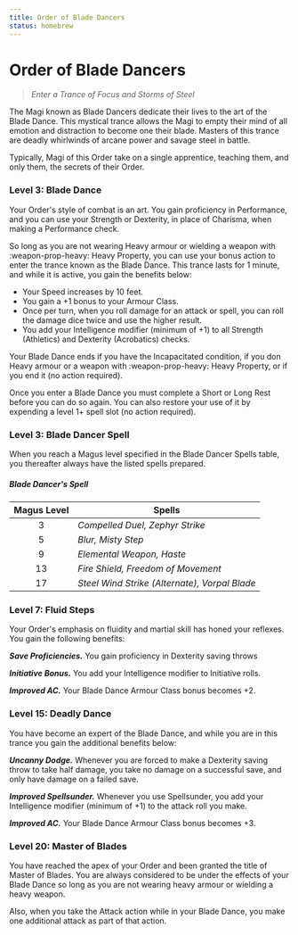 ```yaml
---
title: Order of Blade Dancers
status: homebrew
---
```


# Order of Blade Dancers

> *Enter a Trance of Focus and Storms of Steel*

The Magi known as Blade Dancers dedicate their lives to the art of the Blade Dance. This mystical trance allows the Magi to empty their mind of all emotion and distraction to become one their blade. Masters of this trance are deadly whirlwinds of arcane power and savage steel in battle.

Typically, Magi of this Order take on a single apprentice, teaching them, and only them, the secrets of their Order.

### Level 3: Blade Dance

Your Order's style of combat is an art. You gain proficiency in Performance, and you can use your Strength or Dexterity, in place of Charisma, when making a Performance check.

So long as you are not wearing Heavy armour or wielding a weapon with :weapon-prop-heavy: Heavy Property, you can use your bonus action to enter the trance known as the Blade Dance. This trance lasts for 1 minute, and while it is active, you gain the benefits below:

- Your Speed increases by 10 feet.
- You gain a +1 bonus to your Armour Class.
- Once per turn, when you roll damage for an attack or spell, you can roll the damage dice twice and use the higher result.
- You add your Intelligence modifier (minimum of +1) to all Strength (Athletics) and Dexterity (Acrobatics) checks.

Your Blade Dance ends if you have the Incapacitated condition, if you don Heavy armour or a weapon with :weapon-prop-heavy: Heavy Property, or if you end it (no action required). 

Once you enter a Blade Dance you must complete a Short or Long Rest before you can do so again. You can also restore your use of it by expending a level 1+ spell slot (no action required).

### Level 3: Blade Dancer Spell

When you reach a Magus level specified in the Blade Dancer Spells table, you thereafter always have the listed spells prepared.

##### Blade Dancer's Spell

| Magus Level | Spells |
|:-:|---|
| 3 | *Compelled Duel, Zephyr Strike* |
| 5 | *Blur, Misty Step* |
| 9 | *Elemental Weapon, Haste* |
| 13 | *Fire Shield, Freedom of Movement* |
| 17 | *Steel Wind Strike (Alternate), Vorpal Blade* |

### Level 7: Fluid Steps

Your Order's emphasis on fluidity and martial skill has honed your reflexes. You gain the following benefits:

***Save Proficiencies.*** You gain proficiency in Dexterity saving throws 

***Initiative Bonus.*** You add your Intelligence modifier to Initiative rolls.

***Improved AC.*** Your Blade Dance Armour Class bonus becomes +2.

### Level 15: Deadly Dance

You have become an expert of the Blade Dance, and while you are in this trance you gain the additional benefits below:

***Uncanny Dodge.*** Whenever you are forced to make a Dexterity saving throw to take half damage, you take no damage on a successful save, and only have damage on a failed save.

***Improved Spellsunder.*** Whenever you use Spellsunder, you add your Intelligence modifier (minimum of +1) to the attack roll you make.

***Improved AC.*** Your Blade Dance Armour Class bonus becomes +3.

### Level 20: Master of Blades

You have reached the apex of your Order and been granted the title of Master of Blades. You are always considered to be under the effects of your Blade Dance so long as you are not wearing heavy armour or wielding a heavy weapon.

Also, when you take the Attack action while in your Blade Dance, you make one additional attack as part of that action.